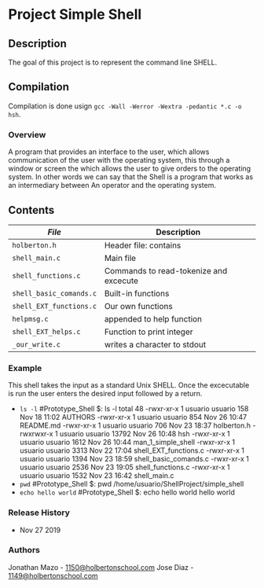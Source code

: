 # Project Simple Shell

## Description
The goal of this project is to represent the command line SHELL.

## Compilation
Compilation is done usign `gcc -Wall -Werror -Wextra -pedantic *.c -o hsh`.

### Overview
A program that provides an interface to the user, which allows communication
of the user with the operating system, this through a window or screen the
which allows the user to give orders to the operating system. In other words
we can say that the Shell is a program that works as an intermediary between
An operator and the operating system.
## Contents
|   ***File***    |  **Description**                       |
|---------------|---------------------------------------|
|  `holberton.h`	|  Header file: contains 	|
|  `shell_main.c`	|  Main file				|
|  `shell_functions.c` |  Commands to read-tokenize and excecute|
|  `shell_basic_comands.c` |  Built-in functions	|
|  `shell_EXT_functions.c`	|  Our own functions|
|  `helpmsg.c`  |  appended to help function	 |
|  `shell_EXT_helps.c`  |  Function to print integer	 |
|  `_our_write.c`  |  writes a character to stdout	 |

### Example
This shell takes the input as a standard Unix SHELL.
Once the excecutable is run the user enters the desired
input followed by a return.
* `ls -l`
#Prototype_Shell $: ls -l
total 48
-rwxr-xr-x 1 usuario usuario   158 Nov 18 11:02 AUTHORS
-rwxr-xr-x 1 usuario usuario   854 Nov 26 10:47 README.md
-rwxr-xr-x 1 usuario usuario   706 Nov 23 18:37 holberton.h
-rwxrwxr-x 1 usuario usuario 13792 Nov 26 10:48 hsh
-rwxr-xr-x 1 usuario usuario  1612 Nov 26 10:44 man_1_simple_shell
-rwxr-xr-x 1 usuario usuario  3313 Nov 22 17:04 shell_EXT_functions.c
-rwxr-xr-x 1 usuario usuario  1394 Nov 23 18:59 shell_basic_comands.c
-rwxr-xr-x 1 usuario usuario  2536 Nov 23 19:05 shell_functions.c
-rwxr-xr-x 1 usuario usuario  1532 Nov 23 16:42 shell_main.c
* `pwd`
#Prototype_Shell $: pwd
/home/usuario/ShellProject/simple_shell
* `echo hello world`
#Prototype_Shell $: echo hello world
hello world
### Release History
* Nov 27 2019

### Authors
Jonathan Mazo - 1150@holbertonschool.com
Jose Diaz - 1149@holbertonschool.com